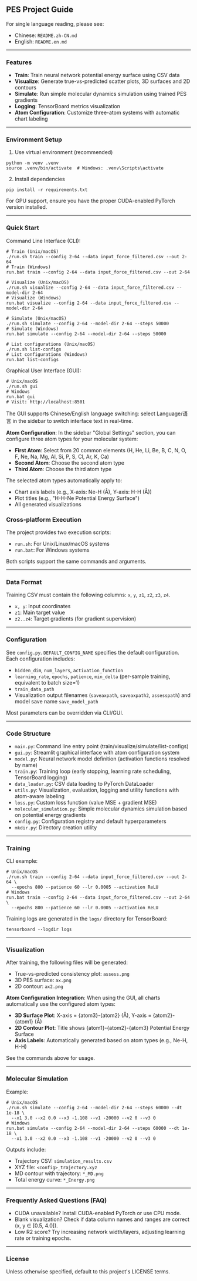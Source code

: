 ## PES Project Guide

For single language reading, please see:
- Chinese: `README.zh-CN.md`
- English: `README.en.md`

---

### Features

- **Train**: Train neural network potential energy surface using CSV data
- **Visualize**: Generate true-vs-predicted scatter plots, 3D surfaces and 2D contours
- **Simulate**: Run simple molecular dynamics simulation using trained PES gradients
- **Logging**: TensorBoard metrics visualization
- **Atom Configuration**: Customize three-atom systems with automatic chart labeling

---

### Environment Setup

1) Use virtual environment (recommended)
```
python -m venv .venv
source .venv/bin/activate  # Windows: .venv\Scripts\activate
```

2) Install dependencies
```
pip install -r requirements.txt
```

For GPU support, ensure you have the proper CUDA-enabled PyTorch version installed.

---

### Quick Start

Command Line Interface (CLI):
```
# Train (Unix/macOS)
./run.sh train --config 2-64 --data input_force_filtered.csv --out 2-64
# Train (Windows)
run.bat train --config 2-64 --data input_force_filtered.csv --out 2-64

# Visualize (Unix/macOS)
./run.sh visualize --config 2-64 --data input_force_filtered.csv --model-dir 2-64
# Visualize (Windows)
run.bat visualize --config 2-64 --data input_force_filtered.csv --model-dir 2-64

# Simulate (Unix/macOS)
./run.sh simulate --config 2-64 --model-dir 2-64 --steps 50000
# Simulate (Windows)
run.bat simulate --config 2-64 --model-dir 2-64 --steps 50000

# List configurations (Unix/macOS)
./run.sh list-configs
# List configurations (Windows)
run.bat list-configs
```

Graphical User Interface (GUI):
```
# Unix/macOS
./run.sh gui
# Windows
run.bat gui
# Visit: http://localhost:8501
```

The GUI supports Chinese/English language switching: select Language/语言 in the sidebar to switch interface text in real-time.

**Atom Configuration**: In the sidebar "Global Settings" section, you can configure three atom types for your molecular system:
- **First Atom**: Select from 20 common elements (H, He, Li, Be, B, C, N, O, F, Ne, Na, Mg, Al, Si, P, S, Cl, Ar, K, Ca)
- **Second Atom**: Choose the second atom type
- **Third Atom**: Choose the third atom type

The selected atom types automatically apply to:
- Chart axis labels (e.g., X-axis: Ne-H (Å), Y-axis: H-H (Å))
- Plot titles (e.g., "H-H-Ne Potential Energy Surface")
- All generated visualizations

### Cross-platform Execution

The project provides two execution scripts:
- `run.sh`: For Unix/Linux/macOS systems
- `run.bat`: For Windows systems

Both scripts support the same commands and arguments.

---

### Data Format

Training CSV must contain the following columns: `x`, `y`, `z1`, `z2`, `z3`, `z4`.
- `x, y`: Input coordinates
- `z1`: Main target value
- `z2..z4`: Target gradients (for gradient supervision)

---

### Configuration

See `config.py`. `DEFAULT_CONFIG_NAME` specifies the default configuration. Each configuration includes:
- `hidden_dim`, `num_layers`, `activation_function`
- `learning_rate`, `epochs`, `patience`, `min_delta` (per-sample training, equivalent to batch size=1)
- `train_data_path`
- Visualization output filenames (`saveaxpath`, `saveaxpath2`, `assesspath`) and model save name `save_model_path`

Most parameters can be overridden via CLI/GUI.

---

### Code Structure

- `main.py`: Command line entry point (train/visualize/simulate/list-configs)
- `gui.py`: Streamlit graphical interface with atom configuration system
- `model.py`: Neural network model definition (activation functions resolved by name)
- `train.py`: Training loop (early stopping, learning rate scheduling, TensorBoard logging)
- `data_loader.py`: CSV data loading to PyTorch DataLoader
- `utils.py`: Visualization, evaluation, logging and utility functions with atom-aware labeling
- `loss.py`: Custom loss function (value MSE + gradient MSE)
- `molecular_simulation.py`: Simple molecular dynamics simulation based on potential energy gradients
- `config.py`: Configuration registry and default hyperparameters
- `mkdir.py`: Directory creation utility

---

### Training

CLI example:
```
# Unix/macOS
./run.sh train --config 2-64 --data input_force_filtered.csv --out 2-64 \
  --epochs 800 --patience 60 --lr 0.0005 --activation ReLU
# Windows
run.bat train --config 2-64 --data input_force_filtered.csv --out 2-64 \
  --epochs 800 --patience 60 --lr 0.0005 --activation ReLU
```

Training logs are generated in the `logs/` directory for TensorBoard:
```
tensorboard --logdir logs
```

---

### Visualization

After training, the following files will be generated:
- True-vs-predicted consistency plot: `assess.png`
- 3D PES surface: `ax.png`
- 2D contour: `ax2.png`

**Atom Configuration Integration**: When using the GUI, all charts automatically use the configured atom types:
- **3D Surface Plot**: X-axis = {atom3}-{atom2} (Å), Y-axis = {atom2}-{atom1} (Å)
- **2D Contour Plot**: Title shows {atom1}-{atom2}-{atom3} Potential Energy Surface
- **Axis Labels**: Automatically generated based on atom types (e.g., Ne-H, H-H)

See the commands above for usage.

---

### Molecular Simulation

Example:
```
# Unix/macOS
./run.sh simulate --config 2-64 --model-dir 2-64 --steps 60000 --dt 1e-18 \
  --x1 3.0 --x2 0.0 --x3 -1.108 --v1 -20000 --v2 0 --v3 0
# Windows
run.bat simulate --config 2-64 --model-dir 2-64 --steps 60000 --dt 1e-18 \
  --x1 3.0 --x2 0.0 --x3 -1.108 --v1 -20000 --v2 0 --v3 0
```

Outputs include:
- Trajectory CSV: `simulation_results.csv`
- XYZ file: `<config>_trajectory.xyz`
- MD contour with trajectory: `*_MD.png`
- Total energy curve: `*_Energy.png`

---

### Frequently Asked Questions (FAQ)

- CUDA unavailable? Install CUDA-enabled PyTorch or use CPU mode.
- Blank visualization? Check if data column names and ranges are correct (x, y ∈ [0.5, 4.0]).
- Low R2 score? Try increasing network width/layers, adjusting learning rate or training epochs.

---

### License

Unless otherwise specified, default to this project's LICENSE terms.

